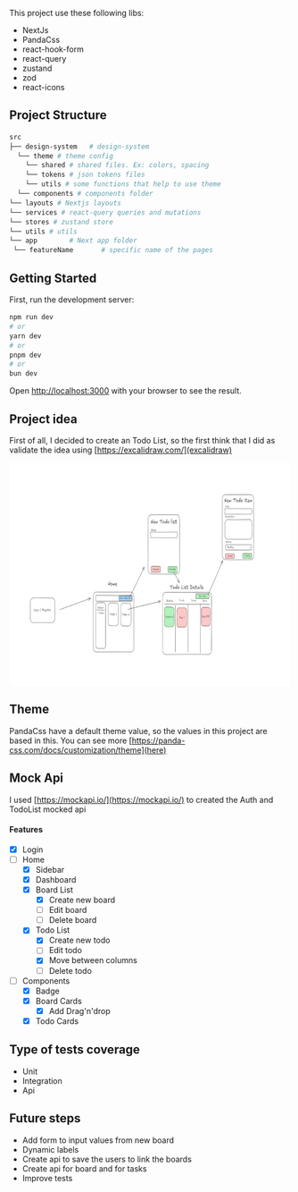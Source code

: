 This project use these following libs:

- NextJs
- PandaCss
- react-hook-form
- react-query
- zustand
- zod
- react-icons

## Project Structure

```sh
src
├── design-system   # design-system
  └── theme # theme config
    └── shared # shared files. Ex: colors, spacing
    └── tokens # json tokens files
    └── utils # some functions that help to use theme
  └── components # components folder
└── layouts # Nextjs layouts
└── services # react-query queries and mutations
└── stores # zustand store
└── utils # utils
└── app        # Next app folder
 └── featureName       # specific name of the pages
```

## Getting Started

First, run the development server:

```bash
npm run dev
# or
yarn dev
# or
pnpm dev
# or
bun dev
```

Open [http://localhost:3000](http://localhost:3000) with your browser to see the result.

## Project idea

First of all, I decided to create an Todo List, so the first think that I did as validate the idea using [https://excalidraw.com/](excalidraw)

<div>
  <img align="center" alt="excalidraw mockup" height="400" width="600" src="https://github.com/viniarruda/todo-list/blob/main/public/excalidraw_mockup.jpeg">
</div>

## Theme

PandaCss have a default theme value, so the values in this project are based in this. You can see more [https://panda-css.com/docs/customization/theme](here)

## Mock Api

I used [https://mockapi.io/](https://mockapi.io/) to created the Auth and TodoList mocked api

#### Features

- [x] Login
- [ ] Home
  - [x] Sidebar
  - [x] Dashboard
  - [x] Board List
    - [x] Create new board
    - [ ] Edit board
    - [ ] Delete board
  - [x] Todo List
    - [x] Create new todo
    - [ ] Edit todo
    - [x] Move between columns
    - [ ] Delete todo
- [ ] Components
  - [x] Badge
  - [x] Board Cards
    - [x] Add Drag'n'drop
  - [x] Todo Cards

## Type of tests coverage

- Unit
- Integration
- Api

## Future steps

- Add form to input values from new board
- Dynamic labels
- Create api to save the users to link the boards
- Create api for board and for tasks
- Improve tests
